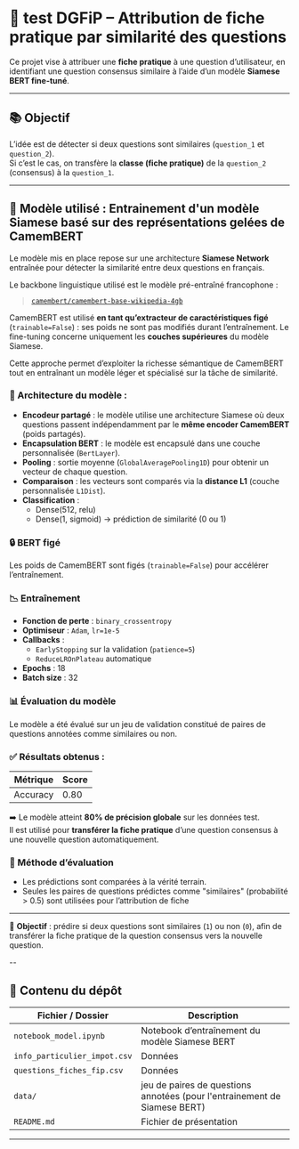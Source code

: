 # 📄 test DGFiP – Attribution de fiche pratique par similarité des questions

Ce projet vise à attribuer une **fiche pratique** à une question d’utilisateur, en identifiant une question consensus similaire à l’aide d’un modèle **Siamese BERT fine-tuné**.

---

## 📚 Objectif

L’idée est de détecter si deux questions sont similaires (`question_1` et `question_2`).  
Si c’est le cas, on transfère la **classe (fiche pratique)** de la `question_2` (consensus) à la `question_1`.

---

## 🧠 Modèle utilisé : Entrainement d'un modèle Siamese basé sur des représentations gelées de CamemBERT

Le modèle mis en place repose sur une architecture **Siamese Network** entraînée pour détecter la similarité entre deux questions en français.

Le backbone linguistique utilisé est le modèle pré-entraîné francophone :
> [`camembert/camembert-base-wikipedia-4gb`](https://huggingface.co/camembert/camembert-base-wikipedia-4gb)

CamemBERT est utilisé **en tant qu’extracteur de caractéristiques figé** (`trainable=False`) : ses poids ne sont pas modifiés durant l’entraînement. Le fine-tuning concerne uniquement les **couches supérieures** du modèle Siamese.

Cette approche permet d’exploiter la richesse sémantique de CamemBERT tout en entraînant un modèle léger et spécialisé sur la tâche de similarité.

### 🔧 Architecture du modèle :

- **Encodeur partagé** : le modèle utilise une architecture Siamese où deux questions passent indépendamment par le **même encoder CamemBERT** (poids partagés).
- **Encapsulation BERT** : le modèle est encapsulé dans une couche personnalisée (`BertLayer`).
- **Pooling** : sortie moyenne (`GlobalAveragePooling1D`) pour obtenir un vecteur de chaque question.
- **Comparaison** : les vecteurs sont comparés via la **distance L1** (couche personnalisée `L1Dist`).
- **Classification** :
  - Dense(512, relu)
  - Dense(1, sigmoid) → prédiction de similarité (0 ou 1)

### 🔒 BERT figé

Les poids de CamemBERT sont figés (`trainable=False`) pour accélérer l’entraînement.

### 📉 Entraînement

- **Fonction de perte** : `binary_crossentropy`
- **Optimiseur** : `Adam`, `lr=1e-5`
- **Callbacks** :
  - `EarlyStopping` sur la validation (`patience=5`)
  - `ReduceLROnPlateau` automatique
- **Epochs** : 18
- **Batch size** : 32

### 📊 Évaluation du modèle

Le modèle a été évalué sur un jeu de validation constitué de paires de questions annotées comme similaires ou non.

### ✅ Résultats obtenus :

| Métrique              | Score        |
|-----------------------|--------------|
| Accuracy              | 0.80         |


➡️ Le modèle atteint **80% de précision globale**  sur les données test.  
Il est utilisé pour **transférer la fiche pratique** d’une question consensus à une nouvelle question automatiquement.

### 🧪 Méthode d’évaluation

- Les prédictions sont comparées à la vérité terrain.
- Seules les paires de questions prédictes comme "similaires" (probabilité > 0.5) sont utilisées pour l’attribution de fiche


---

🎯 **Objectif** : prédire si deux questions sont similaires (`1`) ou non (`0`), afin de transférer la fiche pratique de la question consensus vers la nouvelle question.

--

## 📁 Contenu du dépôt

| Fichier / Dossier          | Description |
|----------------------------|-------------|
| `notebook_model.ipynb`     | Notebook d’entraînement du modèle Siamese BERT |
| `info_particulier_impot.csv`     | Données |
| `questions_fiches_fip.csv`     | Données |
| `data/`                    | jeu de paires de questions annotées (pour l'entrainement de Siamese BERT) |
| `README.md`                | Fichier de présentation |


---
